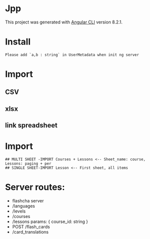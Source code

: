 # Jpp

This project was generated with [Angular CLI](https://github.com/angular/angular-cli) version 8.2.1.
# Install
    Please add `a,b : string` in UserMetadata when init ng server
# Import
## CSV
## xlsx
## link spreadsheet

# Import 
    ## MULTI SHEET -IMPORT Courses + Lessons <-- Sheet_name: course, Lessons: paging + per
    ## SINGLE SHEET-IMPORT Lesson <-- First sheet, all items
# Server routes:
* flashcha server
* /languages
* /levels
* /courses
* /lessons
    params: { course_id: string }
* POST /flash_cards
* /card_translations
